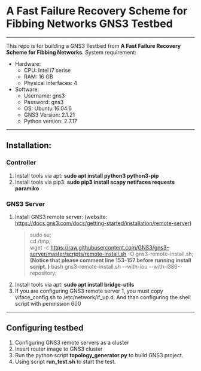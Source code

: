 # A Fast Failure Recovery Scheme for Fibbing Networks GNS3 Testbed 
---
This repo is for building a GNS3 Testbed from **A Fast Failure Recovery Scheme for Fibbing Networks**. 
System requirement: 
* Hardware:
    * CPU: Intel i7 serise 
    * RAM: 16 GB 
    * Physical interfaces: 4
* Software: 
    * Username: gns3
    * Password: gns3
    * OS: Ubuntu 16.04.6 
    * GNS3 Version: 2.1.21
    * Python version: 2.7.17

---

## Installation:
### Controller
1. Install tools via apt: **sudo apt install python3 python3-pip**
2. Install tools via pip3: **sudo pip3 install scapy netifaces requests paramiko**
### GNS3 Server
1. Install GNS3 remote server: (website: https://docs.gns3.com/docs/getting-started/installation/remote-server)
    > sudo su;<br>
    > cd /tmp;<br>
    > wget -c https://raw.githubusercontent.com/GNS3/gns3-server/master/scripts/remote-install.sh -O gns3-remote-install.sh;<br>
    > **(Notice that please comment line 153-157 before running install script. )**
    > bash gns3-remote-install.sh --with-iou --with-i386-repository;<br>
2. Install tools via apt: **sudo apt install bridge-utils**
3. If you are configuring GNS3 remote server 1, you must copy viface_config.sh to /etc/network/if_up.d, And than configuring the shell script with permission 600
---
## Configuring testbed
1. Configuring GNS3 remote servers as a cluster
2. Insert router image to GNS3 cluster
3. Run the python script **topology_generator.py** to build GNS3 project. 
4. Using script **run_test.sh** to start the test.